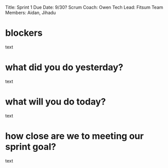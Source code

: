 Title: Sprint 1
Due Date: 9/30?
Scrum Coach: Owen 
Tech Lead: Fitsum
Team Members: Aidan, Jihadu

# blockers
text
# what did you do yesterday?
text
# what will you do today?
text
# how close are we to meeting our sprint goal?
text
